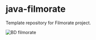 # java-filmorate
Template repository for Filmorate project.

![BD filmorate](https://github.com/user-attachments/assets/8e43027d-4d0a-4c0f-8d59-469f6094d7f9)
